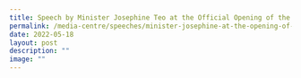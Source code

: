 ```yaml
---
title: Speech by Minister Josephine Teo at the Official Opening of the NiCE
permalink: /media-centre/speeches/minister-josephine-at-the-opening-of-the-nice/
date: 2022-05-18
layout: post
description: ""
image: ""
---
```

